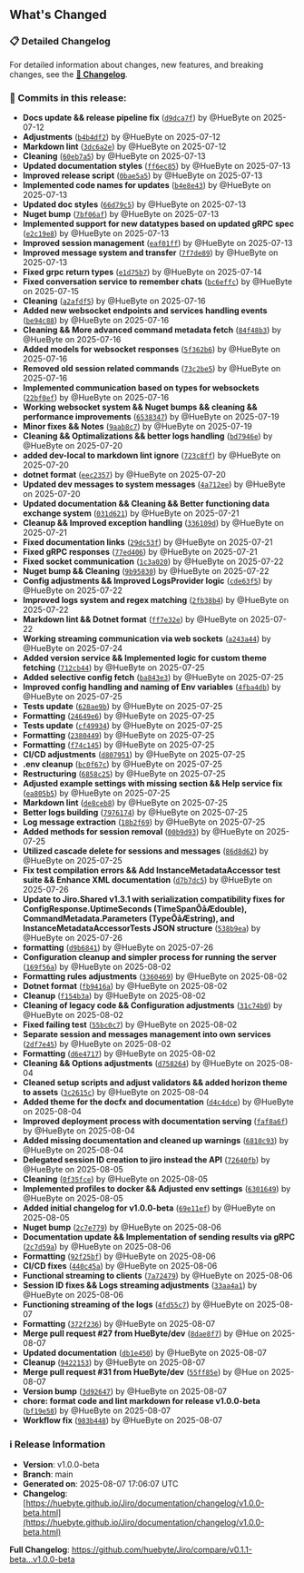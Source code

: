 ## What's Changed

### 📋 Detailed Changelog

For detailed information about changes, new features, and breaking changes, see the [**📖 Changelog**](https://huebyte.github.io/Jiro/documentation/changelog/v1.0.0-beta.html).

### 🔄 Commits in this release:

- **Docs update && release pipeline fix** ([`d9dca7f`](https://github.com/huebyte/Jiro/commit/d9dca7f)) by @HueByte on 2025-07-12
- **Adjustments** ([`b4b4df2`](https://github.com/huebyte/Jiro/commit/b4b4df2)) by @HueByte on 2025-07-12
- **Markdown lint** ([`3dc6a2e`](https://github.com/huebyte/Jiro/commit/3dc6a2e)) by @HueByte on 2025-07-12
- **Cleaning** ([`60eb7a5`](https://github.com/huebyte/Jiro/commit/60eb7a5)) by @HueByte on 2025-07-13
- **Updated documentation styles** ([`ff6ec85`](https://github.com/huebyte/Jiro/commit/ff6ec85)) by @HueByte on 2025-07-13
- **Improved release script** ([`0bae5a5`](https://github.com/huebyte/Jiro/commit/0bae5a5)) by @HueByte on 2025-07-13
- **Implemented code names for updates** ([`b4e8e43`](https://github.com/huebyte/Jiro/commit/b4e8e43)) by @HueByte on 2025-07-13
- **Updated doc styles** ([`66d79c5`](https://github.com/huebyte/Jiro/commit/66d79c5)) by @HueByte on 2025-07-13
- **Nuget bump** ([`7bf06af`](https://github.com/huebyte/Jiro/commit/7bf06af)) by @HueByte on 2025-07-13
- **Implemented support for new datatypes based on updated gRPC spec** ([`e2c19e8`](https://github.com/huebyte/Jiro/commit/e2c19e8)) by @HueByte on 2025-07-13
- **Improved session management** ([`eaf01ff`](https://github.com/huebyte/Jiro/commit/eaf01ff)) by @HueByte on 2025-07-13
- **Improved message system and transfer** ([`7f7de89`](https://github.com/huebyte/Jiro/commit/7f7de89)) by @HueByte on 2025-07-13
- **Fixed grpc return types** ([`e1d75b7`](https://github.com/huebyte/Jiro/commit/e1d75b7)) by @HueByte on 2025-07-14
- **Fixed conversation service to remember chats** ([`bc6effc`](https://github.com/huebyte/Jiro/commit/bc6effc)) by @HueByte on 2025-07-15
- **Cleaning** ([`a2afdf5`](https://github.com/huebyte/Jiro/commit/a2afdf5)) by @HueByte on 2025-07-16
- **Added new websocket endpoints and services handling events** ([`be94c88`](https://github.com/huebyte/Jiro/commit/be94c88)) by @HueByte on 2025-07-16
- **Cleaning && More advanced command metadata fetch** ([`84f48b3`](https://github.com/huebyte/Jiro/commit/84f48b3)) by @HueByte on 2025-07-16
- **Added models for websocket responses** ([`5f362b6`](https://github.com/huebyte/Jiro/commit/5f362b6)) by @HueByte on 2025-07-16
- **Removed old session related commands** ([`73c2be5`](https://github.com/huebyte/Jiro/commit/73c2be5)) by @HueByte on 2025-07-16
- **Implemented communication based on types for websockets** ([`22bf0ef`](https://github.com/huebyte/Jiro/commit/22bf0ef)) by @HueByte on 2025-07-16
- **Working websocket system && Nuget bumps && cleaning && performance improvements** ([`6538347`](https://github.com/huebyte/Jiro/commit/6538347)) by @HueByte on 2025-07-19
- **Minor fixes && Notes** ([`9aab8c7`](https://github.com/huebyte/Jiro/commit/9aab8c7)) by @HueByte on 2025-07-19
- **Cleaning && Optimalizations && better logs handling** ([`bd7946e`](https://github.com/huebyte/Jiro/commit/bd7946e)) by @HueByte on 2025-07-20
- **added dev-local to markdown lint ignore** ([`723c8ff`](https://github.com/huebyte/Jiro/commit/723c8ff)) by @HueByte on 2025-07-20
- **dotnet format** ([`eec2357`](https://github.com/huebyte/Jiro/commit/eec2357)) by @HueByte on 2025-07-20
- **Updated dev messages to system messages** ([`4a712ee`](https://github.com/huebyte/Jiro/commit/4a712ee)) by @HueByte on 2025-07-20
- **Updated documentation && Cleaning && Better functioning data exchange system** ([`031d621`](https://github.com/huebyte/Jiro/commit/031d621)) by @HueByte on 2025-07-21
- **Cleanup && Improved exception handling** ([`336109d`](https://github.com/huebyte/Jiro/commit/336109d)) by @HueByte on 2025-07-21
- **Fixed documentation links** ([`29dc53f`](https://github.com/huebyte/Jiro/commit/29dc53f)) by @HueByte on 2025-07-21
- **Fixed gRPC responses** ([`77ed406`](https://github.com/huebyte/Jiro/commit/77ed406)) by @HueByte on 2025-07-21
- **Fixed socket communication** ([`1c3a020`](https://github.com/huebyte/Jiro/commit/1c3a020)) by @HueByte on 2025-07-22
- **Nuget bump && Cleaning** ([`9b95830`](https://github.com/huebyte/Jiro/commit/9b95830)) by @HueByte on 2025-07-22
- **Config adjustments && Improved LogsProvider logic** ([`cde63f5`](https://github.com/huebyte/Jiro/commit/cde63f5)) by @HueByte on 2025-07-22
- **Improved logs system and regex matching** ([`2fb38b4`](https://github.com/huebyte/Jiro/commit/2fb38b4)) by @HueByte on 2025-07-22
- **Markdown lint && Dotnet format** ([`ff7e32e`](https://github.com/huebyte/Jiro/commit/ff7e32e)) by @HueByte on 2025-07-22
- **Working streaming communication via web sockets** ([`a243a44`](https://github.com/huebyte/Jiro/commit/a243a44)) by @HueByte on 2025-07-24
- **Added version service && Implemented logic for custom theme fetching** ([`712cb44`](https://github.com/huebyte/Jiro/commit/712cb44)) by @HueByte on 2025-07-25
- **Added selective config fetch** ([`ba843e3`](https://github.com/huebyte/Jiro/commit/ba843e3)) by @HueByte on 2025-07-25
- **Improved config handling and naming of Env variables** ([`4fba4db`](https://github.com/huebyte/Jiro/commit/4fba4db)) by @HueByte on 2025-07-25
- **Tests update** ([`628ae9b`](https://github.com/huebyte/Jiro/commit/628ae9b)) by @HueByte on 2025-07-25
- **Formatting** ([`24649e6`](https://github.com/huebyte/Jiro/commit/24649e6)) by @HueByte on 2025-07-25
- **Tests update** ([`cf49934`](https://github.com/huebyte/Jiro/commit/cf49934)) by @HueByte on 2025-07-25
- **Formatting** ([`2380449`](https://github.com/huebyte/Jiro/commit/2380449)) by @HueByte on 2025-07-25
- **Formatting** ([`f74c145`](https://github.com/huebyte/Jiro/commit/f74c145)) by @HueByte on 2025-07-25
- **CI/CD adjustments** ([`d807951`](https://github.com/huebyte/Jiro/commit/d807951)) by @HueByte on 2025-07-25
- **.env cleanup** ([`bc0f67c`](https://github.com/huebyte/Jiro/commit/bc0f67c)) by @HueByte on 2025-07-25
- **Restructuring** ([`6858c25`](https://github.com/huebyte/Jiro/commit/6858c25)) by @HueByte on 2025-07-25
- **Adjusted example settings with missing section && Help service fix** ([`ea805b5`](https://github.com/huebyte/Jiro/commit/ea805b5)) by @HueByte on 2025-07-25
- **Markdown lint** ([`de8ceb8`](https://github.com/huebyte/Jiro/commit/de8ceb8)) by @HueByte on 2025-07-25
- **Better logs building** ([`7976174`](https://github.com/huebyte/Jiro/commit/7976174)) by @HueByte on 2025-07-25
- **Log message extraction** ([`18b2f69`](https://github.com/huebyte/Jiro/commit/18b2f69)) by @HueByte on 2025-07-25
- **Added methods for session removal** ([`00b9d93`](https://github.com/huebyte/Jiro/commit/00b9d93)) by @HueByte on 2025-07-25
- **Utilized cascade delete for sessions and messages** ([`86d8d62`](https://github.com/huebyte/Jiro/commit/86d8d62)) by @HueByte on 2025-07-25
- **Fix test compilation errors && Add InstanceMetadataAccessor test suite && Enhance XML documentation** ([`d7b7dc5`](https://github.com/huebyte/Jiro/commit/d7b7dc5)) by @HueByte on 2025-07-26
- **Update to Jiro.Shared v1.3.1 with serialization compatibility fixes for ConfigResponse.UptimeSeconds (TimeSpanÔåÆdouble), CommandMetadata.Parameters (TypeÔåÆstring), and   InstanceMetadataAccessorTests JSON structure** ([`538b9ea`](https://github.com/huebyte/Jiro/commit/538b9ea)) by @HueByte on 2025-07-26
- **formatting** ([`d9b6841`](https://github.com/huebyte/Jiro/commit/d9b6841)) by @HueByte on 2025-07-26
- **Configuration cleanup and simpler process for running the server** ([`169f56a`](https://github.com/huebyte/Jiro/commit/169f56a)) by @HueByte on 2025-08-02
- **Formatting rules adjustments** ([`3360469`](https://github.com/huebyte/Jiro/commit/3360469)) by @HueByte on 2025-08-02
- **Dotnet format** ([`fb9416a`](https://github.com/huebyte/Jiro/commit/fb9416a)) by @HueByte on 2025-08-02
- **Cleanup** ([`f154b3a`](https://github.com/huebyte/Jiro/commit/f154b3a)) by @HueByte on 2025-08-02
- **Cleaning of legacy code && Configuration adjustments** ([`31c74b0`](https://github.com/huebyte/Jiro/commit/31c74b0)) by @HueByte on 2025-08-02
- **Fixed failing test** ([`55bc0c7`](https://github.com/huebyte/Jiro/commit/55bc0c7)) by @HueByte on 2025-08-02
- **Separate session and messages management into own services** ([`2df7e45`](https://github.com/huebyte/Jiro/commit/2df7e45)) by @HueByte on 2025-08-02
- **Formatting** ([`d6e4717`](https://github.com/huebyte/Jiro/commit/d6e4717)) by @HueByte on 2025-08-02
- **Cleaning && Options adjustments** ([`d758264`](https://github.com/huebyte/Jiro/commit/d758264)) by @HueByte on 2025-08-04
- **Cleaned setup scripts and adjust validators && added horizon theme to assets** ([`3c2615c`](https://github.com/huebyte/Jiro/commit/3c2615c)) by @HueByte on 2025-08-04
- **Added theme for the docfx and documentation** ([`d4c4dce`](https://github.com/huebyte/Jiro/commit/d4c4dce)) by @HueByte on 2025-08-04
- **Improved deployment process with documentation serving** ([`faf8a6f`](https://github.com/huebyte/Jiro/commit/faf8a6f)) by @HueByte on 2025-08-04
- **Added missing documentation and cleaned up warnings** ([`6810c93`](https://github.com/huebyte/Jiro/commit/6810c93)) by @HueByte on 2025-08-04
- **Delegated session ID creation to jiro instead the API** ([`72640fb`](https://github.com/huebyte/Jiro/commit/72640fb)) by @HueByte on 2025-08-05
- **Cleaning** ([`0f35fce`](https://github.com/huebyte/Jiro/commit/0f35fce)) by @HueByte on 2025-08-05
- **Implemented profiles to docker && Adjusted env settings** ([`6301649`](https://github.com/huebyte/Jiro/commit/6301649)) by @HueByte on 2025-08-05
- **Added initial changelog for v1.0.0-beta** ([`69e11ef`](https://github.com/huebyte/Jiro/commit/69e11ef)) by @HueByte on 2025-08-05
- **Nuget bump** ([`2c7e779`](https://github.com/huebyte/Jiro/commit/2c7e779)) by @HueByte on 2025-08-06
- **Documentation update && Implementation of sending results via gRPC** ([`2c7d59a`](https://github.com/huebyte/Jiro/commit/2c7d59a)) by @HueByte on 2025-08-06
- **Formatting** ([`92f25bf`](https://github.com/huebyte/Jiro/commit/92f25bf)) by @HueByte on 2025-08-06
- **CI/CD fixes** ([`440c45a`](https://github.com/huebyte/Jiro/commit/440c45a)) by @HueByte on 2025-08-06
- **Functional streaming to clients** ([`7a72479`](https://github.com/huebyte/Jiro/commit/7a72479)) by @HueByte on 2025-08-06
- **Session ID fixes && Logs streaming adjustments** ([`33aa4a1`](https://github.com/huebyte/Jiro/commit/33aa4a1)) by @HueByte on 2025-08-06
- **Functioning streaming of the logs** ([`4fd55c7`](https://github.com/huebyte/Jiro/commit/4fd55c7)) by @HueByte on 2025-08-07
- **Formatting** ([`372f236`](https://github.com/huebyte/Jiro/commit/372f236)) by @HueByte on 2025-08-07
- **Merge pull request #27 from HueByte/dev** ([`8dae8f7`](https://github.com/huebyte/Jiro/commit/8dae8f7)) by @Hue on 2025-08-07
- **Updated documentation** ([`db1e450`](https://github.com/huebyte/Jiro/commit/db1e450)) by @HueByte on 2025-08-07
- **Cleanup** ([`9422153`](https://github.com/huebyte/Jiro/commit/9422153)) by @HueByte on 2025-08-07
- **Merge pull request #31 from HueByte/dev** ([`55ff85e`](https://github.com/huebyte/Jiro/commit/55ff85e)) by @Hue on 2025-08-07
- **Version bump** ([`3d92647`](https://github.com/huebyte/Jiro/commit/3d92647)) by @HueByte on 2025-08-07
- **chore: format code and lint markdown for release v1.0.0-beta** ([`bf19e58`](https://github.com/huebyte/Jiro/commit/bf19e58)) by @HueByte on 2025-08-07
- **Workflow fix** ([`983b448`](https://github.com/huebyte/Jiro/commit/983b448)) by @HueByte on 2025-08-07

### ℹ️ Release Information

- **Version**: v1.0.0-beta
- **Branch**: main  
- **Generated on**: 2025-08-07 17:06:07 UTC
- **Changelog**: [https://huebyte.github.io/Jiro/documentation/changelog/v1.0.0-beta.html](https://huebyte.github.io/Jiro/documentation/changelog/v1.0.0-beta.html)

**Full Changelog**: <https://github.com/huebyte/Jiro/compare/v0.1.1-beta...v1.0.0-beta>
